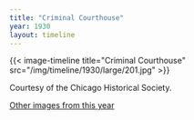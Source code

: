 ```yaml
---
title: "Criminal Courthouse"
year: 1930
layout: timeline
---
```


{{< image-timeline title="Criminal Courthouse" src="/img/timeline/1930/large/201.jpg" >}}


Courtesy of the Chicago Historical Society. 

[Other images from this year](/historical/timeline/1930)